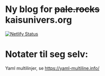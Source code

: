 # Ny blog for ~~pale.rocks~~ kaisunivers.org

[![Netlify Status](https://api.netlify.com/api/v1/badges/15dfd043-b153-46fc-9fd8-b6b8c694578b/deploy-status)](https://app.netlify.com/sites/priceless-curran-3abc7d/deploys)



# Notater til seg selv:

Yaml multilinjer, se https://yaml-multiline.info/

